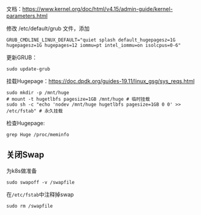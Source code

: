 文档：https://www.kernel.org/doc/html/v4.15/admin-guide/kernel-parameters.html

修改 /etc/default/grub 文件，添加

```
GRUB_CMDLINE_LINUX_DEFAULT="quiet splash default_hugepagesz=1G hugepagesz=1G hugepages=12 iommu=pt intel_iommu=on isolcpus=0-6"
```
更新GRUB：
```
sudo update-grub
```

挂载Hugepage：https://doc.dpdk.org/guides-19.11/linux_gsg/sys_reqs.html
```
sudo mkdir -p /mnt/huge
# mount -t hugetlbfs pagesize=1GB /mnt/huge # 临时挂载
sudo sh -c "echo 'nodev /mnt/huge hugetlbfs pagesize=1GB 0 0' >> /etc/fstab" # 永久挂载
```

检查Hugepage:
```
grep Huge /proc/meminfo
```

## 关闭Swap

为k8s做准备

```
sudo swapoff -v /swapfile
```

在`/etc/fstab`中注释掉swap

```
sudo rm /swapfile
```

